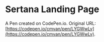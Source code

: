 # Sertana Landing Page

A Pen created on CodePen.io. Original URL: [https://codepen.io/cmvan/pen/LYGWwLv](https://codepen.io/cmvan/pen/LYGWwLv).


